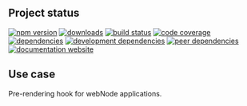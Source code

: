 <!-- #!/usr/bin/env markdown
-*- coding: utf-8 -*-
region header
Copyright Torben Sickert 16.12.2012

License
   This library written by Torben Sickert stand under a creative commons
   naming 3.0 unported license.
   see http://creativecommons.org/licenses/by/3.0/deed.de
endregion -->

Project status
--------------

[![npm version](https://badge.fury.io/js/prerenderwebnodeplugin.svg)](https://www.npmjs.com/package/prerenderwebnodeplugin)
[![downloads](https://img.shields.io/npm/dy/prerenderwebnodeplugin.svg)](https://www.npmjs.com/package/prerenderwebnodeplugin)
[![build status](https://travis-ci.org/thaibault/preRenderWebNodePlugin.svg?branch=master)](https://travis-ci.org/thaibault/preRenderWebNodePlugin)
[![code coverage](https://coveralls.io/repos/github/thaibault/preRenderWebNodePlugin/badge.svg)](https://coveralls.io/github/thaibault/preRenderWebNodePlugin)
[![dependencies](https://img.shields.io/david/thaibault/prerenderwebnodeplugin.svg)](https://david-dm.org/thaibault/prerenderwebnodeplugin)
[![development dependencies](https://img.shields.io/david/dev/thaibault/prerenderwebnodeplugin.svg)](https://david-dm.org/thaibault/prerenderwebnodeplugin?type=dev)
[![peer dependencies](https://img.shields.io/david/peer/thaibault/prerenderwebnodeplugin.svg)](https://david-dm.org/thaibault/prerenderwebnodeplugin?type=peer)
[![documentation website](https://img.shields.io/website-up-down-green-red/http/torben.website/preRenderWebNodePlugin.svg?label=documentation-website)](http://torben.website/preRenderWebNodePlugin)

Use case
--------

Pre-rendering hook for webNode applications.

<!-- region vim modline
vim: set tabstop=4 shiftwidth=4 expandtab:
vim: foldmethod=marker foldmarker=region,endregion:
endregion -->
